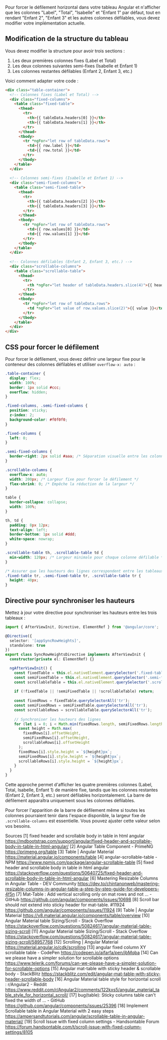 Pour forcer le défilement horizontal dans votre tableau Angular et n'afficher que les colonnes "Label", "Total", "Isabelle" et "Enfant 1" par défaut, tout en rendant "Enfant 2", "Enfant 3" et les autres colonnes défilables, vous devez modifier votre implémentation actuelle.

## Modification de la structure du tableau

Vous devez modifier la structure pour avoir trois sections :
1. Les deux premières colonnes fixes (Label et Total)
2. Les deux colonnes suivantes semi-fixes (Isabelle et Enfant 1)
3. Les colonnes restantes défilables (Enfant 2, Enfant 3, etc.)

Voici comment adapter votre code :

```html
<div class="table-container">
  <!-- Colonnes fixes (Label et Total) -->
  <div class="fixed-columns">
    <table class="fixed-table">
      <thead>
        <tr>
          <th>{{ tableData.headers[0] }}</th>
          <th>{{ tableData.headers[1] }}</th>
        </tr>
      </thead>
      <tbody>
        <tr *ngFor="let row of tableData.rows">
          <td>{{ row.label }}</td>
          <td>{{ row.total }}</td>
        </tr>
      </tbody>
    </table>
  </div>
  
  <!-- Colonnes semi-fixes (Isabelle et Enfant 1) -->
  <div class="semi-fixed-columns">
    <table class="semi-fixed-table">
      <thead>
        <tr>
          <th>{{ tableData.headers[2] }}</th>
          <th>{{ tableData.headers[3] }}</th>
        </tr>
      </thead>
      <tbody>
        <tr *ngFor="let row of tableData.rows">
          <td>{{ row.values[0] }}</td>
          <td>{{ row.values[1] }}</td>
        </tr>
      </tbody>
    </table>
  </div>
  
  <!-- Colonnes défilables (Enfant 2, Enfant 3, etc.) -->
  <div class="scrollable-columns">
    <table class="scrollable-table">
      <thead>
        <tr>
          <th *ngFor="let header of tableData.headers.slice(4)">{{ header }}</th>
        </tr>
      </thead>
      <tbody>
        <tr *ngFor="let row of tableData.rows">
          <td *ngFor="let value of row.values.slice(2)">{{ value }}</td>
        </tr>
      </tbody>
    </table>
  </div>
</div>
```

## CSS pour forcer le défilement

Pour forcer le défilement, vous devez définir une largeur fixe pour le conteneur des colonnes défilables et utiliser `overflow-x: auto` :

```scss
.table-container {
  display: flex;
  width: 100%;
  border: 1px solid #ccc;
  overflow: hidden;
}

.fixed-columns, .semi-fixed-columns {
  position: sticky;
  z-index: 2;
  background-color: #f0f0f0;
}

.fixed-columns {
  left: 0;
}

.semi-fixed-columns {
  border-right: 2px solid #aaa; /* Séparation visuelle entre les colonnes fixes et défilables */
}

.scrollable-columns {
  overflow-x: auto;
  width: 200px; /* Largeur fixe pour forcer le défilement */
  flex-shrink: 0; /* Empêche la réduction de la largeur */
}

table {
  border-collapse: collapse;
  width: 100%;
}

th, td {
  padding: 8px 12px;
  text-align: left;
  border-bottom: 1px solid #ddd;
  white-space: nowrap;
}

.scrollable-table th, .scrollable-table td {
  min-width: 120px; /* Largeur minimale pour chaque colonne défilable */
}

/* Assurer que les hauteurs des lignes correspondent entre les tableaux */
.fixed-table tr, .semi-fixed-table tr, .scrollable-table tr {
  height: 40px;
}
```

## Directive pour synchroniser les hauteurs

Mettez à jour votre directive pour synchroniser les hauteurs entre les trois tableaux :

```typescript
import { AfterViewInit, Directive, ElementRef } from '@angular/core';

@Directive({
  selector: '[appSyncRowHeights]',
  standalone: true
})
export class SyncRowHeightsDirective implements AfterViewInit {
  constructor(private el: ElementRef) {}

  ngAfterViewInit() {
    const fixedTable = this.el.nativeElement.querySelector('.fixed-table');
    const semiFixedTable = this.el.nativeElement.querySelector('.semi-fixed-table');
    const scrollableTable = this.el.nativeElement.querySelector('.scrollable-table');
    
    if (!fixedTable || !semiFixedTable || !scrollableTable) return;
    
    const fixedRows = fixedTable.querySelectorAll('tr');
    const semiFixedRows = semiFixedTable.querySelectorAll('tr');
    const scrollableRows = scrollableTable.querySelectorAll('tr');
    
    // Synchroniser les hauteurs des lignes
    for (let i = 0; i < Math.min(fixedRows.length, semiFixedRows.length, scrollableRows.length); i++) {
      const height = Math.max(
        fixedRows[i].offsetHeight, 
        semiFixedRows[i].offsetHeight, 
        scrollableRows[i].offsetHeight
      );
      fixedRows[i].style.height = `${height}px`;
      semiFixedRows[i].style.height = `${height}px`;
      scrollableRows[i].style.height = `${height}px`;
    }
  }
}
```

Cette approche permet d'afficher les quatre premières colonnes (Label, Total, Isabelle, Enfant 1) de manière fixe, tandis que les colonnes restantes (Enfant 2, Enfant 3, etc.) seront défilables horizontalement. La barre de défilement apparaîtra uniquement sous les colonnes défilables.

Pour forcer l'apparition de la barre de défilement même si toutes les colonnes pourraient tenir dans l'espace disponible, la largeur fixe de `.scrollable-columns` est essentielle. Vous pouvez ajuster cette valeur selon vos besoins.

Sources
[1] fixed header and scrollable body in table in html angular https://mdbootstrap.com/support/angular/fixed-header-and-scrollable-body-in-table-in-html-angular/
[2] Angular Table Component - PrimeNG https://primeng.org/table
[3] Table | Angular Material https://material.angular.io/components/table
[4] angular-scrollable-table - NPM https://www.npmjs.com/package/angular-scrollable-table
[5] fixed header and scrollable body in table in html angular https://stackoverflow.com/questions/50640725/fixed-header-and-scrollable-body-in-table-in-html-angular
[6] Mastering Resizable Columns in Angular Table - DEV Community https://dev.to/chintanonweb/mastering-resizable-columns-in-angular-table-a-step-by-step-guide-for-developers-4f5n
[7] Mat-Table : Add vertical scrolling only on mat rows and not ... - GitHub https://github.com/angular/components/issues/10698
[8] Scroll bar should not extend into sticky header for mat-table. #11924 https://github.com/angular/components/issues/11924
[9] Table | Angular Material https://v8.material.angular.io/components/table/overview
[10] Angular Material table Sizing/Scroll - Stack Overflow https://stackoverflow.com/questions/50824617/angular-material-table-sizing-scroll
[11] Angular Material table Sizing/Scroll - Stack Overflow https://stackoverflow.com/questions/50824617/angular-material-table-sizing-scroll/58957768
[12] Scrolling | Angular Material https://material.angular.io/cdk/scrolling
[13] angular fixed column XY scrollable table - CodePen https://codepen.io/aifarfa/pen/jbMqba
[14] Can we please have a simpler solution for scrollable options https://www.telerik.com/forums/can-we-please-have-a-simpler-solution-for-scrollable-options
[15] Angular mat-table with sticky header & scrollable body - StackBlitz https://stackblitz.com/edit/angular-mat-table-with-sticky-header-scrollable-body
[16] Angular Material table style for horizontal scroll : r/Angular2 - Reddit https://www.reddit.com/r/Angular2/comments/122kxs5/angular_material_table_style_for_horizontal_scroll/
[17] bug(table): Sticky columns table can't fixed the width of ... - GitHub https://github.com/angular/components/issues/25396
[18] Implement Scrollable table in Angular Material with 2 easy steps https://ampersandtutorials.com/angular/scrollable-table-in-angular-material/
[19] Scroll Issue with fixed column settings - Handsontable Forum https://forum.handsontable.com/t/scroll-issue-with-fixed-column-settings/8105
